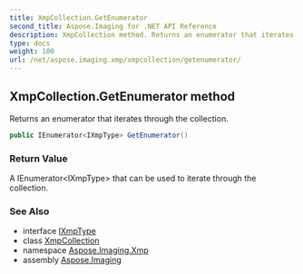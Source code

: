 ```yaml
---
title: XmpCollection.GetEnumerator
second_title: Aspose.Imaging for .NET API Reference
description: XmpCollection method. Returns an enumerator that iterates through the collection
type: docs
weight: 100
url: /net/aspose.imaging.xmp/xmpcollection/getenumerator/
---
```

## XmpCollection.GetEnumerator method

Returns an enumerator that iterates through the collection.

```csharp
public IEnumerator<IXmpType> GetEnumerator()
```

### Return Value

A IEnumerator&lt;IXmpType&gt; that can be used to iterate through the collection.

### See Also

* interface [IXmpType](../../../aspose.imaging.xmp.types/ixmptype/)
* class [XmpCollection](../)
* namespace [Aspose.Imaging.Xmp](../../xmpcollection/)
* assembly [Aspose.Imaging](../../../)


